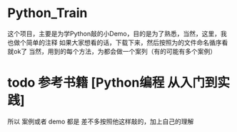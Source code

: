 # Python_Train
这个项目，主要是为学Python敲的小Demo，目的是为了熟悉，当然，这里，我也做个简单的注释
如果大家想看的话，下载下来，然后按照为的文件命名循序看就ok了
当然，用到的每个方法，为都会做一个案列（有的可能有多个案例）

# todo 参考书籍  [Python编程  从入门到实践]
所以 案例或者 demo 都是 差不多按照他这样敲的，加上自己的理解

